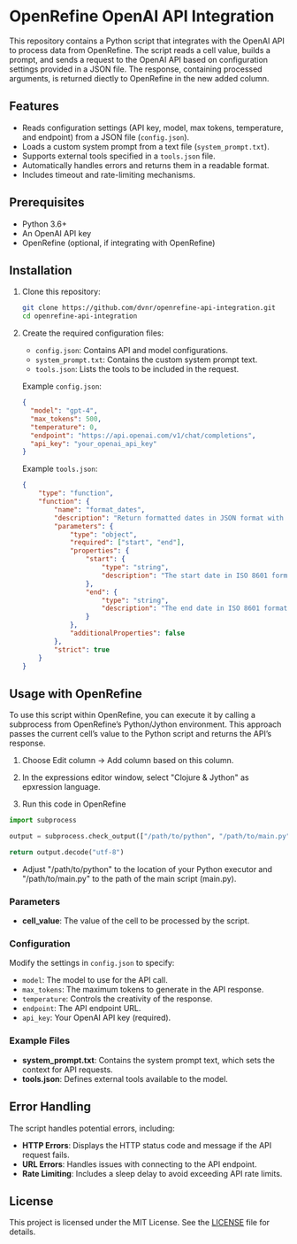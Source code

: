 
# OpenRefine OpenAI API Integration

This repository contains a Python script that integrates with the OpenAI API to process data from OpenRefine. The script reads a cell value, builds a prompt, and sends a request to the OpenAI API based on configuration settings provided in a JSON file. The response, containing processed arguments, is returned diectly to OpenRefine in the new added column. 

## Features

- Reads configuration settings (API key, model, max tokens, temperature, and endpoint) from a JSON file (`config.json`).
- Loads a custom system prompt from a text file (`system_prompt.txt`).
- Supports external tools specified in a `tools.json` file.
- Automatically handles errors and returns them in a readable format.
- Includes timeout and rate-limiting mechanisms.

## Prerequisites

- Python 3.6+
- An OpenAI API key
- OpenRefine (optional, if integrating with OpenRefine)

## Installation

1. Clone this repository:

    ```bash
    git clone https://github.com/dvnr/openrefine-api-integration.git
    cd openrefine-api-integration
    ```
2. Create the required configuration files:

    - `config.json`: Contains API and model configurations.
    - `system_prompt.txt`: Contains the custom system prompt text.
    - `tools.json`: Lists the tools to be included in the request.

    Example `config.json`:

    ```json
    {
      "model": "gpt-4",
      "max_tokens": 500,
      "temperature": 0,
      "endpoint": "https://api.openai.com/v1/chat/completions",
      "api_key": "your_openai_api_key"
    }
    ```

    Example `tools.json`:

    ```json
    {
        "type": "function",
        "function": {
            "name": "format_dates",
            "description": "Return formatted dates in JSON format with 'start' and 'end' following ISO 8601 format.",
            "parameters": {
                "type": "object",
                "required": ["start", "end"],
                "properties": {
                    "start": {
                        "type": "string",
                        "description": "The start date in ISO 8601 format."
                    },
                    "end": {
                        "type": "string",
                        "description": "The end date in ISO 8601 format."
                    }
                },
                "additionalProperties": false
            },
            "strict": true
        }
    }
    ```

## Usage with OpenRefine

To use this script within OpenRefine, you can execute it by calling a subprocess from OpenRefine’s Python/Jython environment. This approach passes the current cell’s value to the Python script and returns the API’s response.

1. Choose Edit column → Add column based on this column.

2. In the expressions editor window, select "Clojure & Jython" as epxression language.

3. Run this code in OpenRefine

```python
import subprocess

output = subprocess.check_output(["/path/to/python", "/path/to/main.py", value.encode("utf-8")])

return output.decode("utf-8")
```

- Adjust "/path/to/python" to the location of your Python executor and "/path/to/main.py" to the path of the main script (main.py).

### Parameters

- **cell_value**: The value of the cell to be processed by the script.

### Configuration

Modify the settings in `config.json` to specify:

- `model`: The model to use for the API call.
- `max_tokens`: The maximum tokens to generate in the API response.
- `temperature`: Controls the creativity of the response.
- `endpoint`: The API endpoint URL.
- `api_key`: Your OpenAI API key (required).

### Example Files

- **system_prompt.txt**: Contains the system prompt text, which sets the context for API requests.
- **tools.json**: Defines external tools available to the model.

## Error Handling

The script handles potential errors, including:

- **HTTP Errors**: Displays the HTTP status code and message if the API request fails.
- **URL Errors**: Handles issues with connecting to the API endpoint.
- **Rate Limiting**: Includes a sleep delay to avoid exceeding API rate limits.

## License

This project is licensed under the MIT License. See the [LICENSE](LICENSE) file for details.